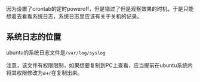 因为设置了crontab的定时poweroff，但是错过了但是观察效果的时机，于是只能想着去看看系统日志，系统日志里应该有关于关机的记录。

## 系统日志的位置

ubuntu的系统日志文件是`/var/log/syslog`

注意，该文件有权限限制，如果想要复制到PC上查看，应当提前在ubuntu系统内将其权限修改为a+r在复制出来。

